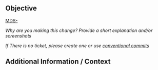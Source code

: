 ## Objective 

[MDS-](https://bcmines.atlassian.net/browse/MDS-0000)

_Why are you making this change? Provide a short explanation and/or screenshots_

_If There is no ticket, please create one or use [conventional commits](https://www.conventionalcommits.org/en/v1.0.0/)_

## Additional Information / Context 
